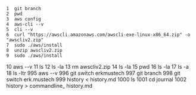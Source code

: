     1  git branch
    2  pwd
    3  aws config
    4  aws-cli --v
    5  cli --v
    6  curl "https://awscli.amazonaws.com/awscli-exe-linux-x86_64.zip" -o "awscliv2.zip"
    7  sudo ./aws/install
    8  unzip awscliv2.zip
    9  sudo ./aws/install
   10  aws --v
   11  ls
   12  ls -la
   13  rm awscliv2.zip 
   14  ls -la
   15  pwd
   16  ls -la
   17  ls -a
   18  ls -ltr
  995  aws --v
  996  git switch erkmustech
  997  git branch
  998  git switch erk.mustech
  999  history < history.md
 1000  ls
 1001  cd journal
 1002  history > commandline_ history.md
